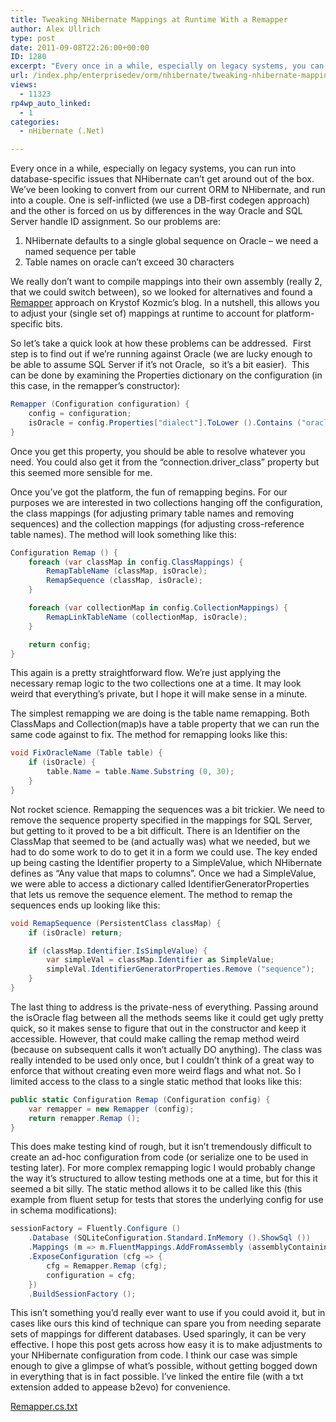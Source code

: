 ```yaml
---
title: Tweaking NHibernate Mappings at Runtime With a Remapper
author: Alex Ullrich
type: post
date: 2011-09-08T22:26:00+00:00
ID: 1280
excerpt: "Every once in a while, especially on legacy systems, you can run into database-specific issues that NHibernate can't get around out of the box.  We've been looking to convert from our current ORM to NHibernate, and run into a couple.  One is self-inflic&hellip;"
url: /index.php/enterprisedev/orm/nhibernate/tweaking-nhibernate-mappings-at-runtime/
views:
  - 11323
rp4wp_auto_linked:
  - 1
categories:
  - nHibernate (.Net)

---
```

Every once in a while, especially on legacy systems, you can run into database-specific issues that NHibernate can&#8217;t get around out of the box. We&#8217;ve been looking to convert from our current ORM to NHibernate, and run into a couple. One is self-inflicted (we use a DB-first codegen approach) and the other is forced on us by differences in the way Oracle and SQL Server handle ID assignment. So our problems are:

  1. NHibernate defaults to a single global sequence on Oracle &#8211; we need a named sequence per table
  2. Table names on oracle can&#8217;t exceed 30 characters

We really don&#8217;t want to compile mappings into their own assembly (really 2, that we could switch between), so we looked for alternatives and found a [Remapper][1] approach on Krystof Kozmic&#8217;s blog. In a nutshell, this allows you to adjust your (single set of) mappings at runtime to account for platform-specific bits.

So let&#8217;s take a quick look at how these problems can be addressed.  First step is to find out if we&#8217;re running against Oracle (we are lucky enough to be able to assume SQL Server if it&#8217;s not Oracle,  so it&#8217;s a bit easier).  This can be done by examining the Properties dictionary on the configuration (in this case, in the remapper&#8217;s constructor):

```csharp
Remapper (Configuration configuration) {
    config = configuration;
    isOracle = config.Properties["dialect"].ToLower ().Contains ("oracle");
}
```

Once you get this property, you should be able to resolve whatever you need. You could also get it from the &#8220;connection.driver_class&#8221; property but this seemed more sensible for me.

Once you&#8217;ve got the platform, the fun of remapping begins. For our purposes we are interested in two collections hanging off the configuration, the class mappings (for adjusting primary table names and removing sequences) and the collection mappings (for adjusting cross-reference table names). The method will look something like this:

```csharp
Configuration Remap () {
    foreach (var classMap in config.ClassMappings) {
        RemapTableName (classMap, isOracle);
        RemapSequence (classMap, isOracle);
    }

    foreach (var collectionMap in config.CollectionMappings) {
        RemapLinkTableName (collectionMap, isOracle);
    }

    return config;
}
```

This again is a pretty straightforward flow. We&#8217;re just applying the necessary remap logic to the two collections one at a time. It may look weird that everything&#8217;s private, but I hope it will make sense in a minute.

The simplest remapping we are doing is the table name remapping. Both ClassMaps and Collection(map)s have a table property that we can run the same code against to fix. The method for remapping looks like this:

```csharp
void FixOracleName (Table table) {
    if (isOracle) {
        table.Name = table.Name.Substring (0, 30);
    }
}
```

Not rocket science. Remapping the sequences was a bit trickier. We need to remove the sequence property specified in the mappings for SQL Server, but getting to it proved to be a bit difficult. There is an Identifier on the ClassMap that seemed to be (and actually was) what we needed, but we had to do some work to do to get it in a form we could use. The key ended up being casting the Identifier property to a SimpleValue, which NHibernate defines as &#8220;Any value that maps to columns&#8221;. Once we had a SimpleValue, we were able to access a dictionary called IdentifierGeneratorProperties that lets us remove the sequence element. The method to remap the sequences ends up looking like this:

```csharp
void RemapSequence (PersistentClass classMap) {
    if (isOracle) return;

    if (classMap.Identifier.IsSimpleValue) {
        var simpleVal = classMap.Identifier as SimpleValue;
        simpleVal.IdentifierGeneratorProperties.Remove ("sequence");
    }
}
```

The last thing to address is the private-ness of everything. Passing around the isOracle flag between all the methods seems like it could get ugly pretty quick, so it makes sense to figure that out in the constructor and keep it accessible. However, that could make calling the remap method weird (because on subsequent calls it won&#8217;t actually DO anything). The class was really intended to be used only once, but I couldn&#8217;t think of a great way to enforce that without creating even more weird flags and what not. So I limited access to the class to a single static method that looks like this:

```csharp
public static Configuration Remap (Configuration config) {
    var remapper = new Remapper (config);
    return remapper.Remap ();
}
```

This does make testing kind of rough, but it isn&#8217;t tremendously difficult to create an ad-hoc configuration from code (or serialize one to be used in testing later). For more complex remapping logic I would probably change the way it&#8217;s structured to allow testing methods one at a time, but for this it seemed a bit silly. The static method allows it to be called like this (this example from fluent setup for tests that stores the underlying config for use in schema modifications):

```csharp
sessionFactory = Fluently.Configure ()
    .Database (SQLiteConfiguration.Standard.InMemory ().ShowSql ())
    .Mappings (m => m.FluentMappings.AddFromAssembly (assemblyContainingMapping))
    .ExposeConfiguration (cfg => {
        cfg = Remapper.Remap (cfg);
        configuration = cfg;
    })
    .BuildSessionFactory ();
```

This isn&#8217;t something you&#8217;d really ever want to use if you could avoid it, but in cases like ours this kind of technique can spare you from needing separate sets of mappings for different databases. Used sparingly, it can be very effective. I hope this post gets across how easy it is to make adjustments to your NHibernate configuration from code. I think our case was simple enough to give a glimpse of what&#8217;s possible, without getting bogged down in everything that is in fact possible. I&#8217;ve linked the entire file (with a txt extension added to appease b2evo) for convenience.

[Remapper.cs.txt][2]

 [1]: http://devlicio.us/blogs/krzysztof_kozmic/archive/2009/08/17/adjusting-nhibernate-mapping-for-tests.aspx
 [2]: /wp-content/uploads/blogs/EnterpriseDev/Tweaking-NHibernate-Mappings-Remapper/Remapper.cs.txt?mtime=1315527513
